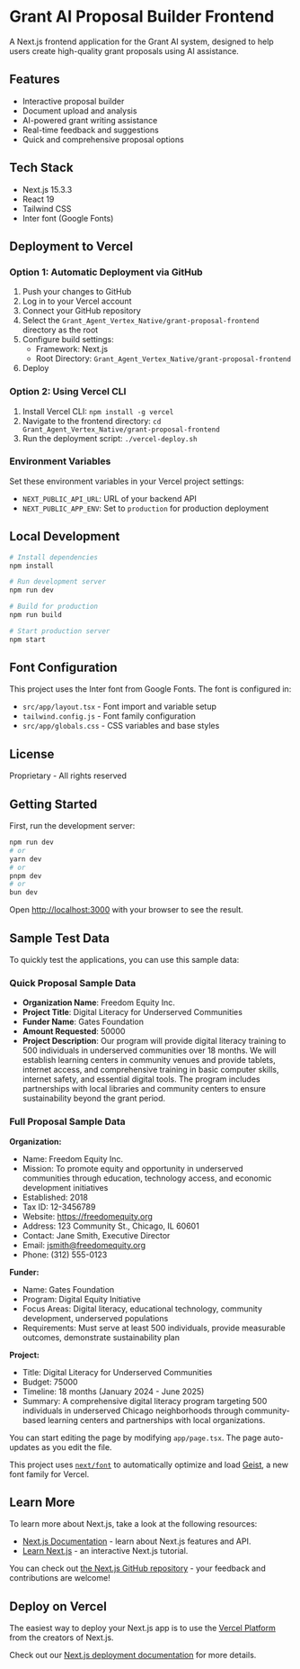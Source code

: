 # Grant AI Proposal Builder Frontend

A Next.js frontend application for the Grant AI system, designed to help users create high-quality grant proposals using AI assistance.

## Features

- Interactive proposal builder
- Document upload and analysis
- AI-powered grant writing assistance
- Real-time feedback and suggestions
- Quick and comprehensive proposal options

## Tech Stack

- Next.js 15.3.3
- React 19
- Tailwind CSS
- Inter font (Google Fonts)

## Deployment to Vercel

### Option 1: Automatic Deployment via GitHub

1. Push your changes to GitHub
2. Log in to your Vercel account
3. Connect your GitHub repository
4. Select the `Grant_Agent_Vertex_Native/grant-proposal-frontend` directory as the root
5. Configure build settings:
   - Framework: Next.js
   - Root Directory: `Grant_Agent_Vertex_Native/grant-proposal-frontend`
6. Deploy

### Option 2: Using Vercel CLI

1. Install Vercel CLI: `npm install -g vercel`
2. Navigate to the frontend directory: `cd Grant_Agent_Vertex_Native/grant-proposal-frontend`
3. Run the deployment script: `./vercel-deploy.sh`

### Environment Variables

Set these environment variables in your Vercel project settings:

- `NEXT_PUBLIC_API_URL`: URL of your backend API
- `NEXT_PUBLIC_APP_ENV`: Set to `production` for production deployment

## Local Development

```bash
# Install dependencies
npm install

# Run development server
npm run dev

# Build for production
npm run build

# Start production server
npm start
```

## Font Configuration

This project uses the Inter font from Google Fonts. The font is configured in:
- `src/app/layout.tsx` - Font import and variable setup
- `tailwind.config.js` - Font family configuration
- `src/app/globals.css` - CSS variables and base styles

## License

Proprietary - All rights reserved

## Getting Started

First, run the development server:

```bash
npm run dev
# or
yarn dev
# or
pnpm dev
# or
bun dev
```

Open [http://localhost:3000](http://localhost:3000) with your browser to see the result.

## Sample Test Data

To quickly test the applications, you can use this sample data:

### Quick Proposal Sample Data
- **Organization Name**: Freedom Equity Inc.
- **Project Title**: Digital Literacy for Underserved Communities  
- **Funder Name**: Gates Foundation
- **Amount Requested**: 50000
- **Project Description**: Our program will provide digital literacy training to 500 individuals in underserved communities over 18 months. We will establish learning centers in community venues and provide tablets, internet access, and comprehensive training in basic computer skills, internet safety, and essential digital tools. The program includes partnerships with local libraries and community centers to ensure sustainability beyond the grant period.

### Full Proposal Sample Data
**Organization:**
- Name: Freedom Equity Inc.
- Mission: To promote equity and opportunity in underserved communities through education, technology access, and economic development initiatives
- Established: 2018
- Tax ID: 12-3456789
- Website: https://freedomequity.org
- Address: 123 Community St., Chicago, IL 60601
- Contact: Jane Smith, Executive Director
- Email: jsmith@freedomequity.org
- Phone: (312) 555-0123

**Funder:**
- Name: Gates Foundation
- Program: Digital Equity Initiative
- Focus Areas: Digital literacy, educational technology, community development, underserved populations
- Requirements: Must serve at least 500 individuals, provide measurable outcomes, demonstrate sustainability plan

**Project:**
- Title: Digital Literacy for Underserved Communities
- Budget: 75000
- Timeline: 18 months (January 2024 - June 2025)
- Summary: A comprehensive digital literacy program targeting 500 individuals in underserved Chicago neighborhoods through community-based learning centers and partnerships with local organizations.

You can start editing the page by modifying `app/page.tsx`. The page auto-updates as you edit the file.

This project uses [`next/font`](https://nextjs.org/docs/app/building-your-application/optimizing/fonts) to automatically optimize and load [Geist](https://vercel.com/font), a new font family for Vercel.

## Learn More

To learn more about Next.js, take a look at the following resources:

- [Next.js Documentation](https://nextjs.org/docs) - learn about Next.js features and API.
- [Learn Next.js](https://nextjs.org/learn) - an interactive Next.js tutorial.

You can check out [the Next.js GitHub repository](https://github.com/vercel/next.js) - your feedback and contributions are welcome!

## Deploy on Vercel

The easiest way to deploy your Next.js app is to use the [Vercel Platform](https://vercel.com/new?utm_medium=default-template&filter=next.js&utm_source=create-next-app&utm_campaign=create-next-app-readme) from the creators of Next.js.

Check out our [Next.js deployment documentation](https://nextjs.org/docs/app/building-your-application/deploying) for more details.
